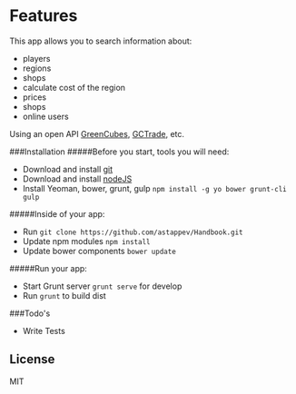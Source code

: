 # Features
This app allows you to search information about:
- players
- regions
- shops
- calculate cost of the region
- prices
- shops
- online users

Using an open API [GreenCubes](https://greencubes.org/), [GCTrade](http://gctrade.ru/), etc.

###Installation
#####Before you start, tools you will need:
* Download and install [git](http://git-scm.com/downloads)
* Download and install [nodeJS](http://nodejs.org/download/)
* Install Yeoman, bower, grunt, gulp `npm install -g yo bower grunt-cli gulp`

#####Inside of your app:
* Run `git clone https://github.com/astappev/Handbook.git`
* Update npm modules `npm install`
* Update bower components `bower update`

#####Run your app:
* Start Grunt server  `grunt serve` for develop
* Run `grunt` to build dist

###Todo's
- Write Tests

License
----
MIT
